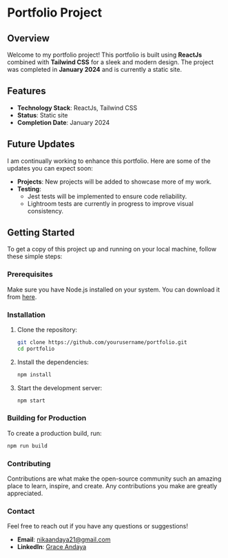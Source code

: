 # Portfolio Project

## Overview

Welcome to my portfolio project! This portfolio is built using **ReactJs** combined with **Tailwind CSS** for a sleek and modern design. The project was completed in **January 2024** and is currently a static site.

## Features

-   **Technology Stack**: ReactJs, Tailwind CSS
-   **Status**: Static site
-   **Completion Date**: January 2024

## Future Updates

I am continually working to enhance this portfolio. Here are some of the updates you can expect soon:

-   **Projects**: New projects will be added to showcase more of my work.
-   **Testing**:
    -   Jest tests will be implemented to ensure code reliability.
    -   Lightroom tests are currently in progress to improve visual consistency.

## Getting Started

To get a copy of this project up and running on your local machine, follow these simple steps:

### Prerequisites

Make sure you have Node.js installed on your system. You can download it from [here](https://nodejs.org/).

### Installation

1. Clone the repository:

    ```bash
    git clone https://github.com/yourusername/portfolio.git
    cd portfolio
    ```

2. Install the dependencies:

    ```bash
    npm install
    ```

3. Start the development server:
    ```bash
    npm start
    ```

### Building for Production

To create a production build, run:

```bash
npm run build
```

### Contributing

Contributions are what make the open-source community such an amazing place to learn, inspire, and create. Any contributions you make are greatly appreciated.

### Contact

Feel free to reach out if you have any questions or suggestions!

-   **Email**: nikaandaya21@gmail.com
-   **LinkedIn**: [Grace Andaya](https://www.linkedin.com/in/graceandaya/)
